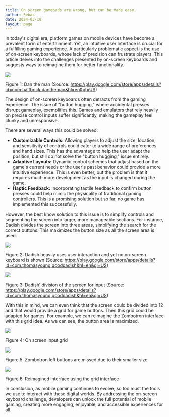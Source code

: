 ```yaml
---
title: On screen gamepads are wrong, but can be made easy.
author: Sebas
date: 2024-03-18
layout: page
---
```

In today's digital era, platform games on mobile devices have become a prevalent form of entertainment. Yet, an intuitive user interface is crucial for a fulfilling gaming experience. A particularly problematic aspect is the use of on-screen keyboards, whose lack of precision can frustrate players. This article delves into the challenges presented by on-screen keyboards and suggests ways to reimagine them for better functionality.

![](/assets/images/2023-06-19-visualizing-itineraries-img/img3.png)

Figure 1: Dan the man (Source: https://play.google.com/store/apps/details?id=com.halfbrick.dantheman&hl=en&gl=US) 

The design of on-screen keyboards often detracts from the gaming experience. The issue of "button hugging," where accidental presses disrupt gameplay, exemplifies this. Games and emulators that rely heavily on precise control inputs suffer significantly, making the gameplay feel clunky and unresponsive.

There are several ways this could be solved:

- **Customizable Controls:** Allowing players to adjust the size, location, and sensitivity of controls could cater to a wide range of preferences and hand sizes. This has the advantage to help the user adapt the position, but still do not solve the "button hugging," issue entirely.
- **Adaptive Layouts:** Dynamic control schemes that adjust based on the game's current needs or the user's past behavior could provide a more intuitive experience. This is even better, but the problem is that it requires much more development as the input is changed during the game.
- **Haptic Feedback:** Incorporating tactile feedback to confirm button presses could help mimic the physicality of traditional gaming controllers. This is a promising solution but so far, no game has implemented this successfully.

However, the best know solution to this issue is to simplify controls and segmenting the screen into larger, more manageable sections. For instance, Dadish divides the screen into three areas, simplifying the search for the correct buttons. This maximizes the button size as all the screen area is used.

![](/assets/images/2023-06-19-visualizing-itineraries-img/img4.png)

Figure 2: Dadish heavily uses user interaction and yet no on-screen keyboard is shown (Source: https://play.google.com/store/apps/details?id=com.thomasyoung.gooddadish&hl=en&gl=US) 

![](/assets/images/2023-06-19-visualizing-itineraries-img/img5.png)

Figure 3: Dadish’ division of the screen for input (Source: https://play.google.com/store/apps/details?id=com.thomasyoung.gooddadish&hl=en&gl=US) 

With this in mind, we can even think that the screen could be divided into 12 and that would provide a grid for game buttons. Then this grid could be adapted for games. For example, we can reimagine the Zombotron interface with this grid idea. As we can see, the button area is maximized.

![](/assets/images/2023-06-19-visualizing-itineraries-img/img6.png)

Figure 4: On screen input grid

![](/assets/images/2023-06-19-visualizing-itineraries-img/img7.png)

Figure 5: Zombotron left buttons are missed due to their smaller size

![](/assets/images/2023-06-19-visualizing-itineraries-img/img8.png)

Figure 6: Reimagined interface using the grid interface

In conclusion, as mobile gaming continues to evolve, so too must the tools we use to interact with these digital worlds. By addressing the on-screen keyboard challenge, developers can unlock the full potential of mobile gaming, creating more engaging, enjoyable, and accessible experiences for all.